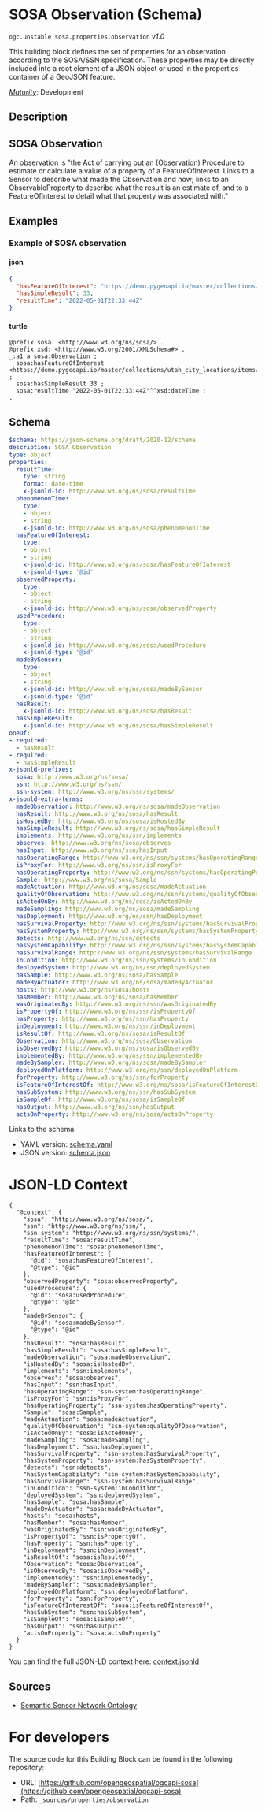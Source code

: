 
# SOSA Observation (Schema)

`ogc.unstable.sosa.properties.observation` *v1.0*

This building block defines the set of properties for an observation according to the SOSA/SSN specification. These properties may be directly included into a root element of a JSON object or used in the properties container of a GeoJSON feature.

[*Maturity*](https://github.com/cportele/ogcapi-building-blocks#building-block-maturity): Development

## Description

## SOSA Observation

An observation is "the Act of carrying out an (Observation) Procedure to estimate or calculate a value 
of a property of a FeatureOfInterest. Links to a Sensor to describe what made the Observation and how;
links to an ObservableProperty to describe what the result is an estimate of, and to a FeatureOfInterest
to detail what that property was associated with."
## Examples

### Example of SOSA observation
#### json
```json
{ 
  "hasFeatureOfInterest": "https://demo.pygeoapi.io/master/collections/utah_city_locations/items/Salem",
  "hasSimpleResult": 33,
  "resultTime": "2022-05-01T22:33:44Z"
}
```

#### turtle
```turtle
@prefix sosa: <http://www.w3.org/ns/sosa/> .
@prefix xsd: <http://www.w3.org/2001/XMLSchema#> .
_:a1 a sosa:Observation ;
  sosa:hasFeatureOfInterest <https://demo.pygeoapi.io/master/collections/utah_city_locations/items/Salem> ;
  sosa:hasSimpleResult 33 ;
  sosa:resultTime "2022-05-01T22:33:44Z"^^xsd:dateTime ;
.
```

## Schema

```yaml
$schema: https://json-schema.org/draft/2020-12/schema
description: SOSA Observation
type: object
properties:
  resultTime:
    type: string
    format: date-time
    x-jsonld-id: http://www.w3.org/ns/sosa/resultTime
  phenomenonTime:
    type:
    - object
    - string
    x-jsonld-id: http://www.w3.org/ns/sosa/phenomenonTime
  hasFeatureOfInterest:
    type:
    - object
    - string
    x-jsonld-id: http://www.w3.org/ns/sosa/hasFeatureOfInterest
    x-jsonld-type: '@id'
  observedProperty:
    type:
    - object
    - string
    x-jsonld-id: http://www.w3.org/ns/sosa/observedProperty
  usedProcedure:
    type:
    - object
    - string
    x-jsonld-id: http://www.w3.org/ns/sosa/usedProcedure
    x-jsonld-type: '@id'
  madeBySensor:
    type:
    - object
    - string
    x-jsonld-id: http://www.w3.org/ns/sosa/madeBySensor
    x-jsonld-type: '@id'
  hasResult:
    x-jsonld-id: http://www.w3.org/ns/sosa/hasResult
  hasSimpleResult:
    x-jsonld-id: http://www.w3.org/ns/sosa/hasSimpleResult
oneOf:
- required:
  - hasResult
- required:
  - hasSimpleResult
x-jsonld-prefixes:
  sosa: http://www.w3.org/ns/sosa/
  ssn: http://www.w3.org/ns/ssn/
  ssn-system: http://www.w3.org/ns/ssn/systems/
x-jsonld-extra-terms:
  madeObservation: http://www.w3.org/ns/sosa/madeObservation
  hasResult: http://www.w3.org/ns/sosa/hasResult
  isHostedBy: http://www.w3.org/ns/sosa/isHostedBy
  hasSimpleResult: http://www.w3.org/ns/sosa/hasSimpleResult
  implements: http://www.w3.org/ns/ssn/implements
  observes: http://www.w3.org/ns/sosa/observes
  hasInput: http://www.w3.org/ns/ssn/hasInput
  hasOperatingRange: http://www.w3.org/ns/ssn/systems/hasOperatingRange
  isProxyFor: http://www.w3.org/ns/ssn/isProxyFor
  hasOperatingProperty: http://www.w3.org/ns/ssn/systems/hasOperatingProperty
  Sample: http://www.w3.org/ns/sosa/Sample
  madeActuation: http://www.w3.org/ns/sosa/madeActuation
  qualityOfObservation: http://www.w3.org/ns/ssn/systems/qualityOfObservation
  isActedOnBy: http://www.w3.org/ns/sosa/isActedOnBy
  madeSampling: http://www.w3.org/ns/sosa/madeSampling
  hasDeployment: http://www.w3.org/ns/ssn/hasDeployment
  hasSurvivalProperty: http://www.w3.org/ns/ssn/systems/hasSurvivalProperty
  hasSystemProperty: http://www.w3.org/ns/ssn/systems/hasSystemProperty
  detects: http://www.w3.org/ns/ssn/detects
  hasSystemCapability: http://www.w3.org/ns/ssn/systems/hasSystemCapability
  hasSurvivalRange: http://www.w3.org/ns/ssn/systems/hasSurvivalRange
  inCondition: http://www.w3.org/ns/ssn/systems/inCondition
  deployedSystem: http://www.w3.org/ns/ssn/deployedSystem
  hasSample: http://www.w3.org/ns/sosa/hasSample
  madeByActuator: http://www.w3.org/ns/sosa/madeByActuator
  hosts: http://www.w3.org/ns/sosa/hosts
  hasMember: http://www.w3.org/ns/sosa/hasMember
  wasOriginatedBy: http://www.w3.org/ns/ssn/wasOriginatedBy
  isPropertyOf: http://www.w3.org/ns/ssn/isPropertyOf
  hasProperty: http://www.w3.org/ns/ssn/hasProperty
  inDeployment: http://www.w3.org/ns/ssn/inDeployment
  isResultOf: http://www.w3.org/ns/sosa/isResultOf
  Observation: http://www.w3.org/ns/sosa/Observation
  isObservedBy: http://www.w3.org/ns/sosa/isObservedBy
  implementedBy: http://www.w3.org/ns/ssn/implementedBy
  madeBySampler: http://www.w3.org/ns/sosa/madeBySampler
  deployedOnPlatform: http://www.w3.org/ns/ssn/deployedOnPlatform
  forProperty: http://www.w3.org/ns/ssn/forProperty
  isFeatureOfInterestOf: http://www.w3.org/ns/sosa/isFeatureOfInterestOf
  hasSubSystem: http://www.w3.org/ns/ssn/hasSubSystem
  isSampleOf: http://www.w3.org/ns/sosa/isSampleOf
  hasOutput: http://www.w3.org/ns/ssn/hasOutput
  actsOnProperty: http://www.w3.org/ns/sosa/actsOnProperty

```

Links to the schema:

* YAML version: [schema.yaml](https://opengeospatial.github.io/bblocks/annotated-schemas/unstable/sosa/properties/observation/schema.json)
* JSON version: [schema.json](https://opengeospatial.github.io/bblocks/annotated-schemas/unstable/sosa/properties/observation/schema.yaml)


# JSON-LD Context

```jsonld
{
  "@context": {
    "sosa": "http://www.w3.org/ns/sosa/",
    "ssn": "http://www.w3.org/ns/ssn/",
    "ssn-system": "http://www.w3.org/ns/ssn/systems/",
    "resultTime": "sosa:resultTime",
    "phenomenonTime": "sosa:phenomenonTime",
    "hasFeatureOfInterest": {
      "@id": "sosa:hasFeatureOfInterest",
      "@type": "@id"
    },
    "observedProperty": "sosa:observedProperty",
    "usedProcedure": {
      "@id": "sosa:usedProcedure",
      "@type": "@id"
    },
    "madeBySensor": {
      "@id": "sosa:madeBySensor",
      "@type": "@id"
    },
    "hasResult": "sosa:hasResult",
    "hasSimpleResult": "sosa:hasSimpleResult",
    "madeObservation": "sosa:madeObservation",
    "isHostedBy": "sosa:isHostedBy",
    "implements": "ssn:implements",
    "observes": "sosa:observes",
    "hasInput": "ssn:hasInput",
    "hasOperatingRange": "ssn-system:hasOperatingRange",
    "isProxyFor": "ssn:isProxyFor",
    "hasOperatingProperty": "ssn-system:hasOperatingProperty",
    "Sample": "sosa:Sample",
    "madeActuation": "sosa:madeActuation",
    "qualityOfObservation": "ssn-system:qualityOfObservation",
    "isActedOnBy": "sosa:isActedOnBy",
    "madeSampling": "sosa:madeSampling",
    "hasDeployment": "ssn:hasDeployment",
    "hasSurvivalProperty": "ssn-system:hasSurvivalProperty",
    "hasSystemProperty": "ssn-system:hasSystemProperty",
    "detects": "ssn:detects",
    "hasSystemCapability": "ssn-system:hasSystemCapability",
    "hasSurvivalRange": "ssn-system:hasSurvivalRange",
    "inCondition": "ssn-system:inCondition",
    "deployedSystem": "ssn:deployedSystem",
    "hasSample": "sosa:hasSample",
    "madeByActuator": "sosa:madeByActuator",
    "hosts": "sosa:hosts",
    "hasMember": "sosa:hasMember",
    "wasOriginatedBy": "ssn:wasOriginatedBy",
    "isPropertyOf": "ssn:isPropertyOf",
    "hasProperty": "ssn:hasProperty",
    "inDeployment": "ssn:inDeployment",
    "isResultOf": "sosa:isResultOf",
    "Observation": "sosa:Observation",
    "isObservedBy": "sosa:isObservedBy",
    "implementedBy": "ssn:implementedBy",
    "madeBySampler": "sosa:madeBySampler",
    "deployedOnPlatform": "ssn:deployedOnPlatform",
    "forProperty": "ssn:forProperty",
    "isFeatureOfInterestOf": "sosa:isFeatureOfInterestOf",
    "hasSubSystem": "ssn:hasSubSystem",
    "isSampleOf": "sosa:isSampleOf",
    "hasOutput": "ssn:hasOutput",
    "actsOnProperty": "sosa:actsOnProperty"
  }
}
```

You can find the full JSON-LD context here:
[context.jsonld](https://opengeospatial.github.io/bblocks/annotated-schemas/unstable/sosa/properties/observation/context.jsonld)

## Sources

* [Semantic Sensor Network Ontology](https://www.w3.org/TR/vocab-ssn/)

# For developers

The source code for this Building Block can be found in the following repository:

* URL: [https://github.com/opengeospatial/ogcapi-sosa](https://github.com/opengeospatial/ogcapi-sosa)
* Path: `_sources/properties/observation`

